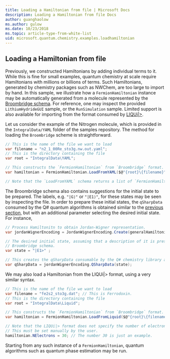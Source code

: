 ```yaml
---
title: Loading a Hamiltonian from file | Microsoft Docs
description: Loading a Hamiltonian from file Docs
author: guanghaolow
ms.author: gulow
ms.date: 10/23/2018
ms.topic: article-type-from-white-list
uid: microsoft.quantum.chemistry.examples.loadhamiltonian
---
```


## Loading a Hamiltonian from file
Previously, we constructed Hamiltonians by adding individual terms to it. While this is fine for small examples, quantum chemistry at scale require Hamiltonians with millions or billions of terms. Such Hamiltonians, generated by chemistry packages such as NWChem, are too large to import by hand. In this sample, we illustrate how a `FermionHamiltonian` instance may be automatically generated from a molecule represented by the [Broombridge schema](xref:microsoft.quantum.libraries.chemistry.schema.spec). For reference, one may inspect the provided `LithiumHydrideGUI` sample, or the `RunSimulation` sample. Limited support is also available for importing from the format consumed by [LIQUi|>](https://www.microsoft.com/en-us/research/project/language-integrated-quantum-operations-liqui/).

Let us consider the example of the Nitrogen molecule, which is provided in the `IntegralData/YAML` folder of the samples repository. The method for loading the `Broombridge` scheme is straightforward.

```csharp
// This is the name of the file we want to load
var filename = "n2_1_00Re_sto3g.nw.out.yaml";
// This is the directory containing the file
var root = "IntegralData\YAML";

// This constructs the `FermionHamiltonian` from `Broombridge` format.
var hamiltonian = FermionHamiltonian.LoadFromYAML($@"{root}\{filename}").Single();           

// Note that the `LoadFromYAML` schema returns a list of `FermionHamiltonian` instances as the file might describe multiple Hamiltonians. In this example, there is only one Hamiltonian. So we use `.Single()`, which selects the first element of the list.
```

The Broombridge schema also contains suggestions for the initial state to be prepared. The labels, e.g. `"|G⟩"` or `"|E1⟩"`, for these states may be seen by inspecting the file. In order to prepare these initial states, the `qSharpData` consumed by the Q# quantum algorithms is obtained similar to the [previous section](xref:microsoft.quantum.chemistry.examples.energyestimate), but with an additional parameter selecting the desired initial state. For instance,
```csharp
// Process Hamiltonitn to obtain Jordan-Wigner representation.
var jordanWignerEncoding = JordanWignerEncoding.Create(generalHamiltonian);

// The desired initial state, assuming that a description of it is present in the
// Broombridge schema.
var state = "|E1>" ;

// This creates the qSharpData consumable by the Q# chemistry library algorithms.
var qSharpData = jordanWignerEncoding.QSharpData(state);
```

We may also load a Hamiltonian from the LIQUi|> format, using a very similar syntax. 

```csharp
// This is the name of the file we want to load
var filename = "fe2s2_sto3g.dat"; // This is Ferrodoxin.
// This is the directory containing the file
var root = "IntegralData\Liquid";

// This constructs the `FermionHamiltonian` from `Broombridge` format.
var hamiltonian = FermionHamiltonian.LoadFromLiquid($@"{root}\{filename}").Single();           

// Note that the LIQUi|> format does not specify the number of electrons.
// This must be set manually by the user.
hamiltonian.NElectrons = 30; // The number 30 is just an example.
```

Starting from any such instance of a `FermionHamiltonian`, quantum algorithms such as quantum phase estimation may be run.